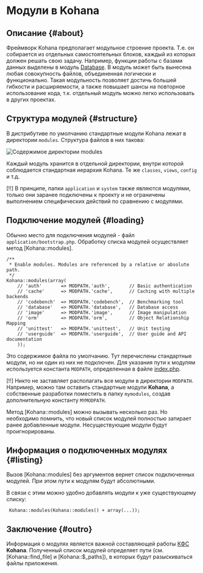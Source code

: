 # Модули в Kohana

## Описание {#about}

Фреймворк Kohana предполагает модульное строение проекта. Т.е. он собирается из отдельных самостоятельных блоков, каждый
 из которых должен решать свою задачу. Например, функции работы с базами данных выделены в модуль [Database](database).
 В модуль может быть вынесена любая совокупность файлов, объединенная логически и функционально. Такая модульность позволяет
 достичь большей гибкости и расширяемости, а также повышает шансы на повторное использование кода, т.к. отдельный модуль
 можно легко использовать в других проектах.

## Структура модулей {#structure}

В дистрибутиве по умолчанию стандартные модули Kohana лежат в директории `modules`. Структура файлов в них такова:

![Содержимое директории modules](intro/moduletree.png)

Каждый модуль хранится в отдельной директории, внутри которой соблюдается стандартная иерархия Kohana. Те же `classes`,
 `views`, `config` и т.д.

[!!] В принципе, папки `application` и `system` также являются модулями, только они заранее подключены к проекту и не ограничены
 выполнением специфических действий по сравнению с модулями.

## Подключение модулей {#loading}

Обычно место для подключения модулей - файл `application/bootstrap.php`. Обработку списка модулей осуществляет метод [Kohana::modules].

    /**
     * Enable modules. Modules are referenced by a relative or absolute path.
     */
    Kohana::modules(array(
        // 'auth'       => MODPATH.'auth',       // Basic authentication
        // 'cache'      => MODPATH.'cache',      // Caching with multiple backends
        // 'codebench'  => MODPATH.'codebench',  // Benchmarking tool
        // 'database'   => MODPATH.'database',   // Database access
        // 'image'      => MODPATH.'image',      // Image manipulation
        // 'orm'        => MODPATH.'orm',        // Object Relationship Mapping
        // 'unittest'   => MODPATH.'unittest',   // Unit testing
        // 'userguide'  => MODPATH.'userguide',  // User guide and API documentation
        ));

Это содержимое файла по умолчанию. Тут перечислены стандартные модули, но ни один из них не подключен. Для указания пути к модулям
 используется константа `MODPATH`, определенная в файле [index.php](intro/files).

[!!] Никто не заставляет располагать все модули в директории `MODPATH`. Например, можно там оставить стандартные модули
 **Kohana**, а собственные разработки поместить в папку `mymodules`, создав дополнительную константу `MYMODPATH`.

Метод [Kohana::modules] можно вызывать несколько раз. Но необходимо помнить, что новый список модулей полностью затирает
 ранее добавленные модули. Несуществующие модули будут проигнорированы.

## Информация о подключенных модулях {#listing}

Вызов [Kohana::modules] без аргументов вернет список подключенных модулей. При этом пути к модулям будут абсолютными.

В связи с этим можно удобно добавлять модули к уже существующему списку:

     Kohana::modules(Kohana::modules() + array(...));

## Заключение {#outro}

Информация о модулях является важной составляющей работы [КФС](intro/cascadefs) **Kohana**. Полученный список модулей
 определяет пути (см. [Kohana::find_file] и [Kohana::$_paths]), в которых будут разыскиваться файлы приложения.
